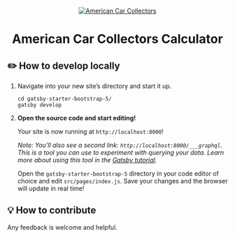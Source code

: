 <p align="center">
  <a href="https://www.https://americancollectors.com/.com">
    <img alt="American Car Collectors" src="https://americancollectors.com/wp-content/uploads/ACI-Eagle-Logo-New-Navigation.png" />
  </a>
</p>
<h1 align="center">
   American Car Collectors Calculator
</h1>

## ✏️ How to develop locally

1.  Navigate into your new site’s directory and start it up.

    ```shell
    cd gatsby-starter-bootstrap-5/
    gatsby develop
    ```

1.  **Open the source code and start editing!**

    Your site is now running at `http://localhost:8000`!

    _Note: You'll also see a second link: _`http://localhost:8000/___graphql`_. This is a tool you can use to experiment with querying your data. Learn more about using this tool in the [Gatsby tutorial](https://www.gatsbyjs.com/tutorial/part-five/#introducing-graphiql)._

    Open the `gatsby-starter-bootstrap-5` directory in your code editor of choice and edit `src/pages/index.js`. Save your changes and the browser will update in real time!

## 💡 How to contribute 

Any feedback is welcome and helpful.
